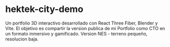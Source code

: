 # hektek-city-demo
Un portfolio 3D interactivo desarrollado con React Three Fiber, Blender y Vite. El objetivo es compartir la version publica de mi Portfolio como CTO en un formato inmersivo y gamificado. Version NES - terreno pequeño, resolucion baja. 
